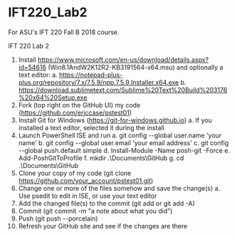 # IFT220_Lab2

For ASU's IFT 220 Fall B 2018 course.

IFT 220 Lab 2

1)	Install https://www.microsoft.com/en-us/download/details.aspx?id=54616 (Win8.1AndW2K12R2-KB3191564-x64.msu) and optionally a text editor: 
a.	https://notepad-plus-plus.org/repository/7.x/7.5.9/npp.7.5.9.Installer.x64.exe
b.	https://download.sublimetext.com/Sublime%20Text%20Build%203176%20x64%20Setup.exe
2)	Fork (top right on the GitHub UI) my code (https://github.com/ericcase/pstest01)
3)	Install Git for Windows (https://git-for-windows.github.io)
a.	If you installed a text editor, selected it during the install
4)	Launch PowerShell ISE and run
a.	git config --global user.name 'your name'
b.	git config --global user.email 'your email address'
c.	git config --global push.default simple
d.	Install-Module -Name posh-git -Force
e.	Add-PoshGitToProfile
f.	mkdir .\Documents\GitHub
g.	cd .\Documents\GitHub
5)	Clone your copy of my code (git clone https://github.com/your_account/pstest01.git)
6)	Change one or more of the files somehow and save the change(s)
a.	Use psedit <file name> to edit in ISE, or use your text editor
7)	Add the changed file(s) to the commit (git add <filename> or git add -A)
8)	Commit (git commit -m "a note about what you did")
9)	Push (git push --porcelain)
10)	Refresh your GitHub site and see if the changes are there
